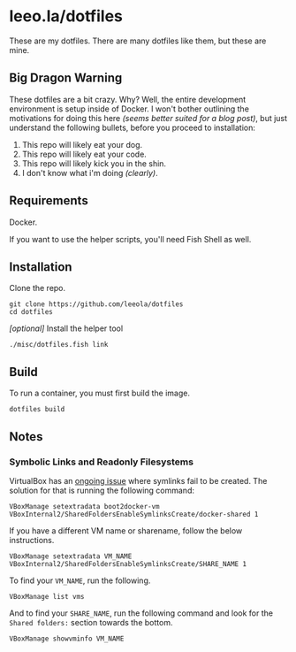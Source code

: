
# leeo.la/dotfiles

These are my dotfiles. There are many dotfiles like them, but these are mine.

## Big Dragon Warning

These dotfiles are a bit crazy. Why? Well, the entire development
environment is setup inside of Docker. I won't bother outlining the 
motivations for doing this here *(seems better suited for a blog post)*, 
but just understand the following bullets, before you proceed to 
installation:

1. This repo will likely eat your dog.
2. This repo will likely eat your code.
3. This repo will likely kick you in the shin.
4. I don't know what i'm doing *(clearly)*.

## Requirements

Docker.

If you want to use the helper scripts, you'll need Fish Shell as well.

## Installation

Clone the repo.

```
git clone https://github.com/leeola/dotfiles
cd dotfiles
```

*\[optional\]* Install the helper tool

```
./misc/dotfiles.fish link
```

## Build

To run a container, you must first build the image.

```
dotfiles build
```

## Notes

### Symbolic Links and Readonly Filesystems

VirtualBox has an [ongoing 
issue](https://www.virtualbox.org/ticket/10085) where symlinks fail to be 
created. The solution for that is running the following command:

```
VBoxManage setextradata boot2docker-vm VBoxInternal2/SharedFoldersEnableSymlinksCreate/docker-shared 1
```

If you have a different VM name or sharename, follow the below 
instructions.

```
VBoxManage setextradata VM_NAME VBoxInternal2/SharedFoldersEnableSymlinksCreate/SHARE_NAME 1
```

To find your `VM_NAME`, run the following.

```
VBoxManage list vms
```

And to find your `SHARE_NAME`, run the following command and look for the 
`Shared folders:` section towards the bottom.

```
VBoxManage showvminfo VM_NAME
```

